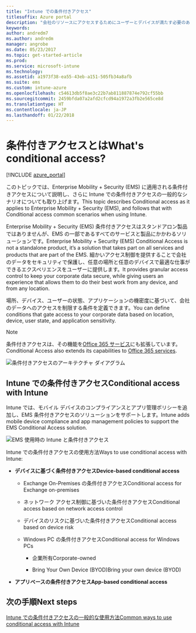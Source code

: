 ```yaml
---
title: "Intune での条件付きアクセス"
titlesuffix: Azure portal
description: "会社のリソースにアクセスするためにユーザーとデバイスが満たす必要のある条件を Microsoft Intune で定義する方法について説明します。\""
keywords: 
author: andredm7
ms.author: andredm
manager: angrobe
ms.date: 05/23/2017
ms.topic: get-started-article
ms.prod: 
ms.service: microsoft-intune
ms.technology: 
ms.assetid: a1973f38-ea55-43eb-a151-505fb34a8afb
ms.suite: ems
ms.custom: intune-azure
ms.openlocfilehash: c54613db5f8ae3c22b7ab811887874e792cf55bb
ms.sourcegitcommit: 2459bfda07a2afd2cfcd94a1972a3fb2e565ce8d
ms.translationtype: HT
ms.contentlocale: ja-JP
ms.lasthandoff: 01/22/2018
---
```

# <a name="whats-conditional-access"></a><span data-ttu-id="6c84b-103">条件付きアクセスとは</span><span class="sxs-lookup"><span data-stu-id="6c84b-103">What's conditional access?</span></span>

[!INCLUDE [azure_portal](./includes/azure_portal.md)]

<span data-ttu-id="6c84b-104">このトピックでは、Enterprise Mobility + Security (EMS) に適用される条件付きアクセスについて説明し、さらに Intune での条件付きアクセスの一般的なシナリオについても取り上げます。</span><span class="sxs-lookup"><span data-stu-id="6c84b-104">This topic describes Conditional access as it applies to Enterprise Mobility + Security (EMS), and follows that with Conditional access common scenarios when using Intune.</span></span>

<span data-ttu-id="6c84b-105">Enterprise Mobility + Security (EMS) 条件付きアクセスはスタンドアロン製品ではありませんが、EMS の一部であるすべてのサービスと製品にかかわるソリューションです。</span><span class="sxs-lookup"><span data-stu-id="6c84b-105">Enterprise Mobility + Security (EMS) Conditional Access is not a standalone product, it’s a solution that takes part on all services and products that are part of the EMS.</span></span> <span data-ttu-id="6c84b-106">細かいアクセス制御を提供することで会社のデータをセキュリティで保護し、任意の場所と任意のデバイスで最適な仕事ができるエクスペリエンスをユーザーに提供します。</span><span class="sxs-lookup"><span data-stu-id="6c84b-106">It provides granular access control to keep your corporate data secure, while giving users an experience that allows them to do their best work from any device, and from any location.</span></span>

<span data-ttu-id="6c84b-107">場所、デバイス、ユーザーの状態、アプリケーションの機密度に基づいて、会社のデータへのアクセスを制限する条件を定義できます。</span><span class="sxs-lookup"><span data-stu-id="6c84b-107">You can define conditions that gate access to your corporate data based on location, device, user state, and application sensitivity.</span></span>

> [!NOTE] 
> <span data-ttu-id="6c84b-108">条件付きアクセスは、その機能を[Office 365 サービス](https://blogs.technet.microsoft.com/wbaer/2017/02/17/conditional-access-policies-with-sharepoint-online-and-onedrive-for-business/)にも拡張しています。</span><span class="sxs-lookup"><span data-stu-id="6c84b-108">Conditional Access also extends its capabilities to [Office 365 services](https://blogs.technet.microsoft.com/wbaer/2017/02/17/conditional-access-policies-with-sharepoint-online-and-onedrive-for-business/).</span></span>

![条件付きアクセスのアーキテクチャ ダイアグラム](./media/ca-diagram-1.png)

## <a name="conditional-access-with-intune"></a><span data-ttu-id="6c84b-110">Intune での条件付きアクセス</span><span class="sxs-lookup"><span data-stu-id="6c84b-110">Conditional access with Intune</span></span>

<span data-ttu-id="6c84b-111">Intune では、モバイル デバイスのコンプライアンスとアプリ管理ポリシーを追加し、EMS 条件付きアクセスのソリューションをサポートします。</span><span class="sxs-lookup"><span data-stu-id="6c84b-111">Intune adds mobile device compliance and app management policies to support the EMS Conditional Access solution.</span></span>

![EMS 使用時の Intune と条件付きアクセス](./media/intune-with-ca-1.png)

<span data-ttu-id="6c84b-113">Intune での条件付きアクセスの使用方法</span><span class="sxs-lookup"><span data-stu-id="6c84b-113">Ways to use conditional access with Intune:</span></span>

-   <span data-ttu-id="6c84b-114">**デバイスに基づく条件付きアクセス**</span><span class="sxs-lookup"><span data-stu-id="6c84b-114">**Device-based conditional access**</span></span>

    -   <span data-ttu-id="6c84b-115">Exchange On-Premises の条件付きアクセス</span><span class="sxs-lookup"><span data-stu-id="6c84b-115">Conditional access for Exchange on-premises</span></span>

    -   <span data-ttu-id="6c84b-116">ネットワーク アクセス制御に基づいた条件付きアクセス</span><span class="sxs-lookup"><span data-stu-id="6c84b-116">Conditional access based on network access control</span></span>

    -   <span data-ttu-id="6c84b-117">デバイスのリスクに基づいた条件付きアクセス</span><span class="sxs-lookup"><span data-stu-id="6c84b-117">Conditional access based on device risk</span></span>

    -   <span data-ttu-id="6c84b-118">Windows PC の条件付きアクセス</span><span class="sxs-lookup"><span data-stu-id="6c84b-118">Conditional access for Windows PCs</span></span>

        -   <span data-ttu-id="6c84b-119">企業所有</span><span class="sxs-lookup"><span data-stu-id="6c84b-119">Corporate-owned</span></span>

        -   <span data-ttu-id="6c84b-120">Bring Your Own Device (BYOD)</span><span class="sxs-lookup"><span data-stu-id="6c84b-120">Bring your own device (BYOD)</span></span>

-   <span data-ttu-id="6c84b-121">**アプリベースの条件付きアクセス**</span><span class="sxs-lookup"><span data-stu-id="6c84b-121">**App-based conditional access**</span></span>

## <a name="next-steps"></a><span data-ttu-id="6c84b-122">次の手順</span><span class="sxs-lookup"><span data-stu-id="6c84b-122">Next steps</span></span>

[<span data-ttu-id="6c84b-123">Intune での条件付きアクセスの一般的な使用方法</span><span class="sxs-lookup"><span data-stu-id="6c84b-123">Common ways to use conditional access with Intune</span></span>](conditional-access-intune-common-ways-use.md)
